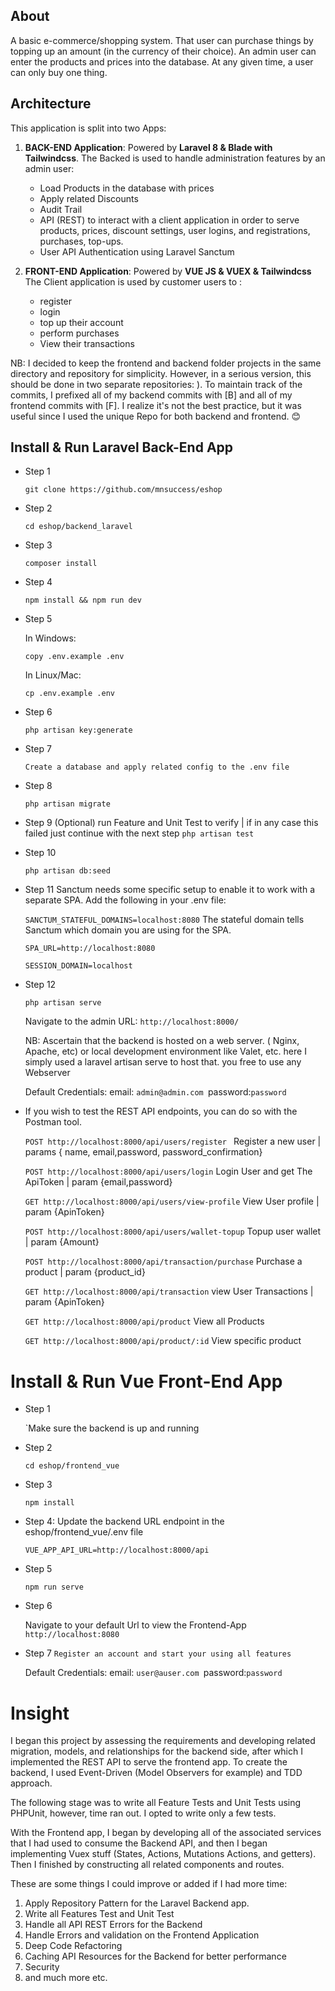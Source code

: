 ## About

A basic e-commerce/shopping system. That user can purchase things by topping up an amount (in the currency of their choice).
An admin user can enter the products and prices into the database. At any given time, a user can only buy one thing.

## Architecture

This application is split into two Apps:

1. **BACK-END Application**: Powered by **Laravel 8 & Blade with Tailwindcss**.
   The Backed is used to handle administration features by an admin user:

   - Load Products in the database with prices
   - Apply related Discounts
   - Audit Trail
   - API (REST) to interact with a client
     application in order to serve products, prices, discount settings, user logins, and registrations,
     purchases, top-ups.
   - User API Authentication using Laravel Sanctum

1. **FRONT-END Application**: Powered by **VUE JS & VUEX & Tailwindcss**
   The Client application is used by customer users to :
   - register
   - login
   - top up their account
   - perform purchases
   - View their transactions

NB: I decided to keep the frontend and backend folder projects in the same directory and repository for simplicity.
However, in a serious version, this should be done in two separate repositories: ).
To maintain track of the commits, I prefixed all of my backend commits with [B] and all of my frontend commits with [F].
I realize it's not the best practice, but it was useful since I used the unique Repo for both backend and frontend. 😊

## Install & Run Laravel Back-End App

- Step 1

  `git clone https://github.com/mnsuccess/eshop`

- Step 2

  `cd eshop/backend_laravel`

- Step 3

  `composer install`

- Step 4

  `npm install && npm run dev`

- Step 5

  In Windows:

  `copy .env.example .env`

  In Linux/Mac:

  `cp .env.example .env`

- Step 6

  `php artisan key:generate`

- Step 7

  `Create a database and apply related config to the .env file`

- Step 8

  `php artisan migrate`

- Step 9 (Optional) run Feature and Unit Test to verify | if in any case this failed just continue with the next step
  `php artisan test`

- Step 10

  `php artisan db:seed`

- Step 11
  Sanctum needs some specific setup to enable it to work with a separate SPA. Add the following in your .env file:

  `SANCTUM_STATEFUL_DOMAINS=localhost:8080` The stateful domain tells Sanctum which domain you are using for the SPA.

  `SPA_URL=http://localhost:8080`

  `SESSION_DOMAIN=localhost`

- Step 12

  `php artisan serve`

  Navigate to the admin URL: `http://localhost:8000/`

  NB: Ascertain that the backend is hosted on a web server. ( Nginx, Apache, etc) or local development environment like Valet, etc.
  here I simply used a laravel artisan serve to host that. you free to use any Webserver

  Default Credentials: email: `admin@admin.com `password:`password`

- If you wish to test the REST API endpoints, you can do so with the Postman tool.

  `POST http://localhost:8000/api/users/register ` Register a new user | params { name, email,password, password_confirmation}

  `POST http://localhost:8000/api/users/login` Login User and get The ApiToken | param {email,password}

  `GET http://localhost:8000/api/users/view-profile` View User profile | param {ApinToken}

  `POST http://localhost:8000/api/users/wallet-topup` Topup user wallet | param {Amount}

  `POST http://localhost:8000/api/transaction/purchase` Purchase a product | param {product_id}

  `GET http://localhost:8000/api/transaction` view User Transactions | param {ApinToken}

  `GET http://localhost:8000/api/product` View all Products

  `GET http://localhost:8000/api/product/:id` View specific product

# Install & Run Vue Front-End App

- Step 1

  `Make sure the backend is up and running

- Step 2

  `cd eshop/frontend_vue`

- Step 3

  `npm install`

- Step 4: Update the backend URL endpoint in the eshop/frontend_vue/.env file

  `VUE_APP_API_URL=http://localhost:8000/api`

- Step 5

  `npm run serve`

- Step 6

  Navigate to your default Url to view the Frontend-App `http://localhost:8080`

- Step 7 `Register an account and start your using all features`

  Default Credentials: email: `user@auser.com `password:`password`

# Insight

I began this project by assessing the requirements and developing related migration, models, and relationships for the backend side, after which I implemented the REST API to serve the frontend app. To create the backend, I used Event-Driven (Model Observers for example) and TDD approach.

The following stage was to write all Feature Tests and Unit Tests using PHPUnit, however, time ran out. I opted to write only a few tests.

With the Frontend app, I began by developing all of the associated services that I had used to consume the Backend API, and then I began implementing Vuex stuff (States, Actions, Mutations Actions, and getters). Then I finished by constructing all related components and routes.

These are some things I could improve or added if I had more time:

1. Apply Repository Pattern for the Laravel Backend app.
2. Write all Features Test and Unit Test
3. Handle all API REST Errors for the Backend
4. Handle Errors and validation on the Frontend Application
5. Deep Code Refactoring
6. Caching API Resources for the Backend for better performance
7. Security
8. and much more etc.
